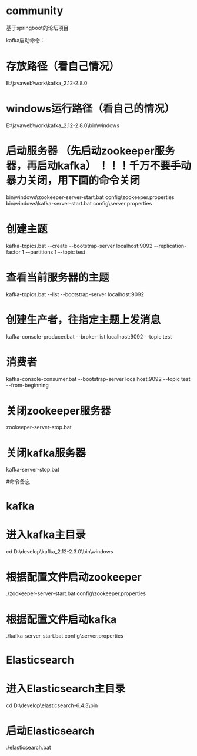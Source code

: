 # community
基于springboot的论坛项目

kafka启动命令：

# 存放路径（看自己情况）
E:\javaweb\work\kafka_2.12-2.8.0
# windows运行路径（看自己的情况）
E:\javaweb\work\kafka_2.12-2.8.0\bin\windows
# 启动服务器  （先启动zookeeper服务器，再启动kafka）  ！！！千万不要手动暴力关闭，用下面的命令关闭
bin\windows\zookeeper-server-start.bat config\zookeeper.properties
bin\windows\kafka-server-start.bat config\server.properties
# 创建主题
kafka-topics.bat --create --bootstrap-server localhost:9092 --replication-factor 1 --partitions 1  --topic test
# 查看当前服务器的主题
kafka-topics.bat --list --bootstrap-server localhost:9092
# 创建生产者，往指定主题上发消息
kafka-console-producer.bat --broker-list localhost:9092 --topic test
# 消费者
kafka-console-consumer.bat --bootstrap-server localhost:9092 --topic test --from-beginning
# 关闭zookeeper服务器
zookeeper-server-stop.bat
# 关闭kafka服务器
kafka-server-stop.bat


#命令备忘

# kafka
# 进入kafka主目录
cd D:\develop\kafka_2.12-2.3.0\bin\windows
# 根据配置文件启动zookeeper
.\zookeeper-server-start.bat config\zookeeper.properties
# 根据配置文件启动kafka
.\kafka-server-start.bat config\server.properties

# Elasticsearch
# 进入Elasticsearch主目录
cd D:\develop\elasticsearch-6.4.3\bin
# 启动Elasticsearch
.\elasticsearch.bat